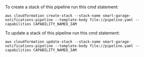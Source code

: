 To create a stack of this pipeline run this cmd statement:

```aws cloudformation create-stack --stack-name smart-garage-notifications-pipeline --template-body file://pipeline.yaml --capabilities CAPABILITY_NAMED_IAM```

To update a stack of this pipeline run this cmd statement:

```aws cloudformation update-stack --stack-name smart-garage-notifications-pipeline --template-body file://pipeline.yaml --capabilities CAPABILITY_NAMED_IAM```